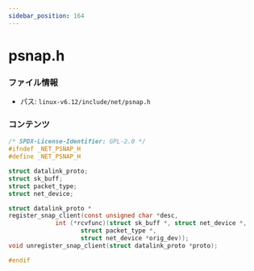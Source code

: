 ```yaml
---
sidebar_position: 164
---
```

# psnap.h

### ファイル情報

- パス: `linux-v6.12/include/net/psnap.h`

### コンテンツ

```h
/* SPDX-License-Identifier: GPL-2.0 */
#ifndef _NET_PSNAP_H
#define _NET_PSNAP_H

struct datalink_proto;
struct sk_buff;
struct packet_type;
struct net_device;

struct datalink_proto *
register_snap_client(const unsigned char *desc,
		     int (*rcvfunc)(struct sk_buff *, struct net_device *,
				    struct packet_type *,
				    struct net_device *orig_dev));
void unregister_snap_client(struct datalink_proto *proto);

#endif

```
